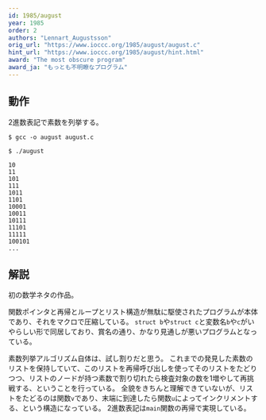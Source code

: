 ```yaml
---
id: 1985/august
year: 1985
order: 2
authors: "Lennart_Augustsson"
orig_url: "https://www.ioccc.org/1985/august/august.c"
hint_url: "https://www.ioccc.org/1985/august/hint.html"
award: "The most obscure program"
award_ja: "もっとも不明瞭なプログラム"
---
```


## 動作

2進数表記で素数を列挙する。

```
$ gcc -o august august.c

$ ./august

10
11
101
111
1011
1101
10001
10011
10111
11101
11111
100101
...
```

## 解説

初の数学ネタの作品。

関数ポインタと再帰とループとリスト構造が無駄に駆使されたプログラムが本体であり、それをマクロで圧縮している。
`struct b`や`struct c`と変数名`b`や`c`がいやらしい形で同居しており、賞名の通り、かなり見通しが悪いプログラムとなっている。

素数列挙アルゴリズム自体は、試し割りだと思う。
これまでの発見した素数のリストを保持していて、このリストを再帰呼び出しを使ってそのリストをたどりつつ、リストのノードが持つ素数で割り切れたら検査対象の数を1増やして再挑戦する、ということを行っている。
全貌をきちんと理解できていないが、リストをたどるのは関数`v`であり、末端に到達したら関数`u`によってインクリメントする、という構造になっている。
2進数表記は`main`関数の再帰で実現している。
